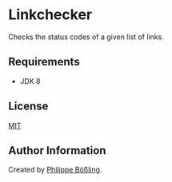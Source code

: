 # Linkchecker

Checks the status codes of a given list of links.

## Requirements

- JDK 8

## License

[MIT](LICENSE)

## Author Information

Created by [Philippe Bößling](https://www.gihub.com/pboessling).